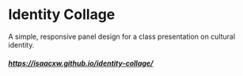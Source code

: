 # Identity Collage 
A simple, responsive panel design for a class presentation on cultural identity.
##### https://isaacxw.github.io/identity-collage/
